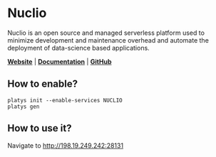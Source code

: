 # Nuclio

Nuclio is an open source and managed serverless platform used to minimize development and maintenance overhead and automate the deployment of data-science based applications.

**[Website](https://nuclio.io/)** | **[Documentation](https://nuclio.io/docs/latest)** | **[GitHub](https://github.com/nuclio/nuclio)**

## How to enable?

```
platys init --enable-services NUCLIO
platys gen
```

## How to use it?

Navigate to <http://198.19.249.242:28131>